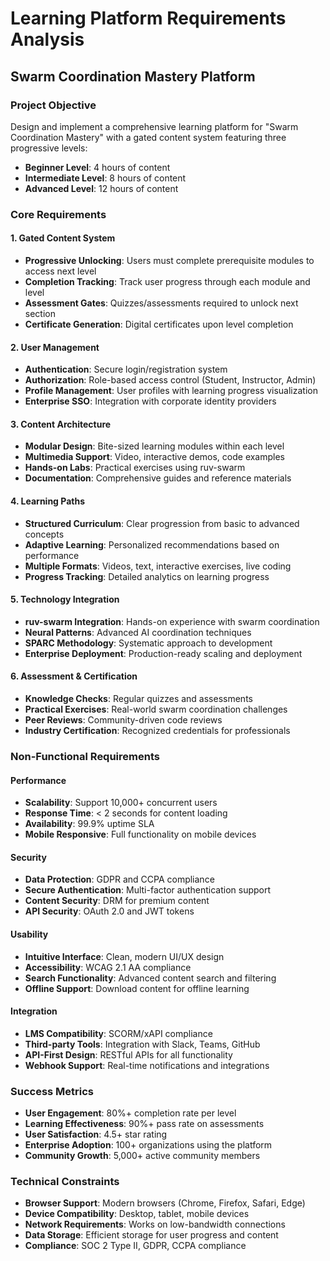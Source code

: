 # Learning Platform Requirements Analysis
## Swarm Coordination Mastery Platform

### Project Objective
Design and implement a comprehensive learning platform for "Swarm Coordination Mastery" with a gated content system featuring three progressive levels:
- **Beginner Level**: 4 hours of content
- **Intermediate Level**: 8 hours of content  
- **Advanced Level**: 12 hours of content

### Core Requirements

#### 1. Gated Content System
- **Progressive Unlocking**: Users must complete prerequisite modules to access next level
- **Completion Tracking**: Track user progress through each module and level
- **Assessment Gates**: Quizzes/assessments required to unlock next section
- **Certificate Generation**: Digital certificates upon level completion

#### 2. User Management
- **Authentication**: Secure login/registration system
- **Authorization**: Role-based access control (Student, Instructor, Admin)
- **Profile Management**: User profiles with learning progress visualization
- **Enterprise SSO**: Integration with corporate identity providers

#### 3. Content Architecture
- **Modular Design**: Bite-sized learning modules within each level
- **Multimedia Support**: Video, interactive demos, code examples
- **Hands-on Labs**: Practical exercises using ruv-swarm
- **Documentation**: Comprehensive guides and reference materials

#### 4. Learning Paths
- **Structured Curriculum**: Clear progression from basic to advanced concepts
- **Adaptive Learning**: Personalized recommendations based on performance
- **Multiple Formats**: Videos, text, interactive exercises, live coding
- **Progress Tracking**: Detailed analytics on learning progress

#### 5. Technology Integration
- **ruv-swarm Integration**: Hands-on experience with swarm coordination
- **Neural Patterns**: Advanced AI coordination techniques
- **SPARC Methodology**: Systematic approach to development
- **Enterprise Deployment**: Production-ready scaling and deployment

#### 6. Assessment & Certification
- **Knowledge Checks**: Regular quizzes and assessments
- **Practical Exercises**: Real-world swarm coordination challenges
- **Peer Reviews**: Community-driven code reviews
- **Industry Certification**: Recognized credentials for professionals

### Non-Functional Requirements

#### Performance
- **Scalability**: Support 10,000+ concurrent users
- **Response Time**: < 2 seconds for content loading
- **Availability**: 99.9% uptime SLA
- **Mobile Responsive**: Full functionality on mobile devices

#### Security
- **Data Protection**: GDPR and CCPA compliance
- **Secure Authentication**: Multi-factor authentication support
- **Content Security**: DRM for premium content
- **API Security**: OAuth 2.0 and JWT tokens

#### Usability
- **Intuitive Interface**: Clean, modern UI/UX design
- **Accessibility**: WCAG 2.1 AA compliance
- **Search Functionality**: Advanced content search and filtering
- **Offline Support**: Download content for offline learning

#### Integration
- **LMS Compatibility**: SCORM/xAPI compliance
- **Third-party Tools**: Integration with Slack, Teams, GitHub
- **API-First Design**: RESTful APIs for all functionality
- **Webhook Support**: Real-time notifications and integrations

### Success Metrics
- **User Engagement**: 80%+ completion rate per level
- **Learning Effectiveness**: 90%+ pass rate on assessments
- **User Satisfaction**: 4.5+ star rating
- **Enterprise Adoption**: 100+ organizations using the platform
- **Community Growth**: 5,000+ active community members

### Technical Constraints
- **Browser Support**: Modern browsers (Chrome, Firefox, Safari, Edge)
- **Device Compatibility**: Desktop, tablet, mobile devices
- **Network Requirements**: Works on low-bandwidth connections
- **Data Storage**: Efficient storage for user progress and content
- **Compliance**: SOC 2 Type II, GDPR, CCPA compliance